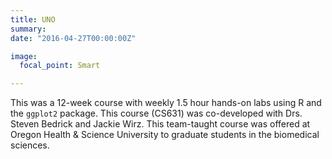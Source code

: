 ```yaml
---
title: UNO
summary: 
date: "2016-04-27T00:00:00Z"

image:
  focal_point: Smart

---
```


This was a 12-week course with weekly 1.5 hour hands-on labs using R and the `ggplot2` package. This course (CS631) was co-developed with Drs. Steven Bedrick and Jackie Wirz. This team-taught course was offered at Oregon Health & Science University to graduate students in the biomedical sciences.
